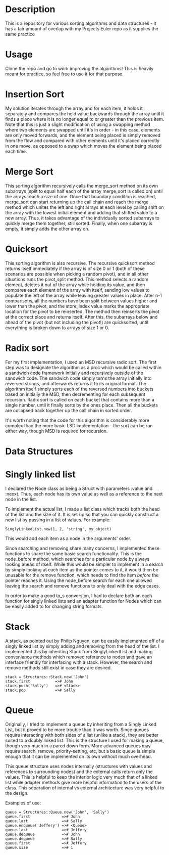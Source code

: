 # Description

This is a repository for various sorting algorithms and data structures - it
has a fair amount of overlap with my Projects Euler repo as it supplies the
same practice

# Usage

Clone the repo and go to work improving the algorithms! This is heavily meant
for practice, so feel free to use it for that purpose.

# Insertion Sort

My solution iterates through the array and for each item, it holds it separately
and compares the held value backwards through the array until it finds a
place where it is no longer equal to or greater than the previous item. Note
that this is just a slight modification of using a swapping method where two
elements are swapped until it's in order - in this case, elements are only moved
forwards, and the element being placed is simply removed from the flow and
compared with other elements until it's placed correctly in one move, as
opposed to a swap which moves the element being placed each time.

# Merge Sort

This sorting algorithm recursively calls the merge_sort method on its own
subarrays (split to equal half each of the array merge_sort is called on) until
the arrays reach a size of one. Once that boundary condition is reached,
merge_sort can start returning up the call chain and reach the merge method
which unites the left and right arrays at each level by calling shift on the
array with the lowest initial element and adding that shifted value to a
new array. Thus, it takes advantage of the individually sorted subarrays to
quickly merge them together, still sorted. Finally, when one subarray is empty,
it simply adds the other array on.

# Quicksort

This sorting algorithm is also recursive. The recursive quicksort method
returns itself immediately if the array is of size 0 or 1 (both of these
scenarios are possible when picking a random pivot), and in all other
situations runs the pivot_split method. This method selects a random element,
deletes it out of the array while holding its value, and then compares each
element of the array with itself, sending low values to populate the left of the
array while leaving greater values in place. After n-1 comparisons, all the
numbers have been split between values higher and lower than the pivot, and the
store_index value marks the appropriate location for the pivot to be reinserted.
The method then reinserts the pivot at the correct place and returns itself.
After this, the subarrays below and ahead of the pivot (but not including the
pivot!) are quicksorted, until everything is broken down to arrays of size 1 or
0.

# Radix sort

For my first implementation, I used an MSD recursive radix sort. The first step
was to designate the algorithm as a proc which would be called within a
sandwich code framework initially and recursively outside of the sandwich code.
The sandwich code simply turns the array initially into reversed strings, and
afterwards returns it to its original format. The algorithm itself simply sorts
each of the reversed numbers into buckets based on initially the MSD, then
decrementing for each subsequent recursion. Radix sort is called on each
bucket that contains more than a single number, until it finally sorts
by the ones place. Then all the buckets are collapsed back together up the call
chain in sorted order.

It's worth noting that the code for this algorithm is considerably more complex
than the more basic LSD implementation - the sort can be run either way, though
MSD is required for recursion.

# Data Structures

# Singly linked list

I declared the Node class as being a Struct with parameters :value and :nexxt.
Thus, each node has its own value as well as a reference to the next node in the
list.

To implement the actual list, I made a list class which tracks both the head of
the list and the size of it. It is set up so that you can quickly construct a
new list by passing in a list of values. For example:

```
SinglyLinkedList.new(1, 2, 'string', my_object)
```

This would add each item as a node in the arguments' order.

Since searching and removing share many concerns, I implemented these functions
to share the same basic search functionality. This is the node_before method,
which searches for a particular node by always looking ahead of itself. While
this would be simpler to implement in a search by simply looking at each item
as the pointer comes to it, it would then be unusable for the remove function,
which needs to find the item *before* the pointer reaches it. Using the
node_before search for each one allowed leaving the search and remove functions
to only deal with the edge cases.

In order to make a good to_s conversion, I had to declare both an each function
for singly linked lists and an adapter function for Nodes which can be easily
added to for changing string formats.

# Stack

A stack, as pointed out by Philip Nguyen, can be easily implemented off of a
singly linked list by simply adding and removing from the head of the list. I
implemented this by inheriting Stack from SinglyLinkedList and making
convenience methods which removed reference to nodes and gave an interface
friendly for interfacing with a stack. However, the search and remove methods
still exist in case they are desired.

```
stack = Structures::Stack.new('John')
stack.first           =># John
stack.push('Sally')   =># <Stack>
stack.pop             =># Sally
```

# Queue

Originally, I tried to implement a queue by inheriting from a Singly Linked
List, but it proved to be more trouble than it was worth. Since queues require
interacting with both sides of a list (unlike a stack), they are better suited
to a doubly linked list. This is the structure I used for making a queue, though
very much in a pared down form. More advanced queues may require search, remove,
priority-setting, etc, but a basic queue is simple enough that it can be
implemented on its own without much overhead.

This queue structure uses nodes internally (structures with values and
references to surrounding nodes) and the external calls return only the values.
This is helpful to keep the interior logic very much that of a linked list while
adapter methods give more helpful information to the users of the class. This
separation of internal vs external architecture was very helpful to the design.

Examples of use:

```
queue = Structures::Queue.new('John', 'Sally')
queue.first              =># John
queue.last               =># Sally
queue.enqueue('Jeffery') =># <Queue>
queue.last               =># Jeffery
queue.dequeue            =># John
queue.dequeue            =># Sally
queue.first              =># Jeffery
queue.size               =># 1
```
